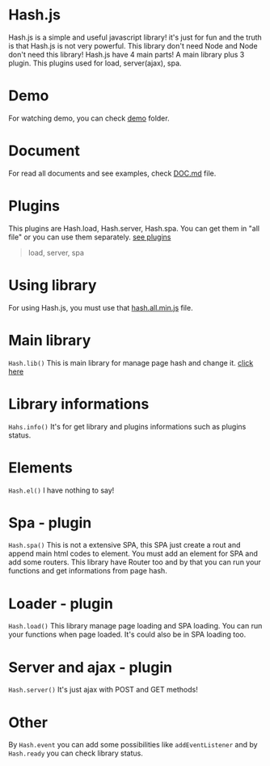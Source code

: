 # Hash.js
Hash.js is a simple and useful javascript library! it's just for fun and the truth is that Hash.js is not very powerful. This library don't need Node and Node don't need this library!
Hash.js have 4 main parts! A main library plus 3 plugin. This plugins used for load, server(ajax), spa.

# Demo
For watching demo, you can check [demo](/demo) folder.

# Document
For read all documents and see examples, check [DOC.md](DOC.md) file.

# Plugins
This plugins are Hash.load, Hash.server, Hash.spa. You can get them in "all file" or you can use them separately. [see plugins](/plugins)
>  load, server, spa

# Using library
For using Hash.js, you must use that [hash.all.min.js](/src/hash.all.min.js) file.

# Main library
`Hash.lib()` This is main library for manage page hash and change it. [click here](/src)

# Library informations
`Hahs.info()` It's for get library and plugins informations such as plugins status.

# Elements
`Hash.el()` I have nothing to say!

# Spa - plugin
`Hash.spa()` This is not a extensive SPA, this SPA just create a rout and append main html codes to element. You must add an element for SPA and add some routers. This library have Router too and by that you can run your functions and get informations from page hash.

# Loader - plugin
`Hash.load()` This library manage page loading and SPA loading. You can run your functions when page loaded. It's could also be in SPA loading too.

# Server and ajax - plugin
`Hash.server()` It's just ajax with POST and GET methods!

# Other
By `Hash.event` you can add some possibilities like `addEventListener` and by `Hash.ready` you can check library status.